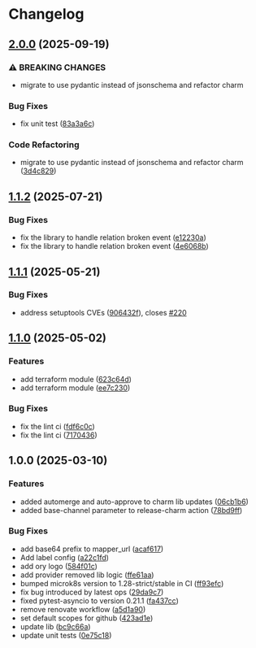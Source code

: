# Changelog

## [2.0.0](https://github.com/canonical/kratos-external-idp-integrator/compare/v1.1.2...v2.0.0) (2025-09-19)


### ⚠ BREAKING CHANGES

* migrate to use pydantic instead of jsonschema and refactor charm

### Bug Fixes

* fix unit test ([83a3a6c](https://github.com/canonical/kratos-external-idp-integrator/commit/83a3a6cc9f20790f39af5e0b4ba870fa1517d5ba))


### Code Refactoring

* migrate to use pydantic instead of jsonschema and refactor charm ([3d4c829](https://github.com/canonical/kratos-external-idp-integrator/commit/3d4c829c9e67b0d86fddb1d667a76a6559869d11))

## [1.1.2](https://github.com/canonical/kratos-external-idp-integrator/compare/v1.1.1...v1.1.2) (2025-07-21)


### Bug Fixes

* fix the library to handle relation broken event ([e12230a](https://github.com/canonical/kratos-external-idp-integrator/commit/e12230a1929d865343287d2577a8a63f83a37fff))
* fix the library to handle relation broken event ([4e6068b](https://github.com/canonical/kratos-external-idp-integrator/commit/4e6068b68e3c81830a81a3701918e15eedb5688d))

## [1.1.1](https://github.com/canonical/kratos-external-idp-integrator/compare/v1.1.0...v1.1.1) (2025-05-21)


### Bug Fixes

* address setuptools CVEs ([906432f](https://github.com/canonical/kratos-external-idp-integrator/commit/906432f1f1d483227c733124ce519d958904cf4f)), closes [#220](https://github.com/canonical/kratos-external-idp-integrator/issues/220)

## [1.1.0](https://github.com/canonical/kratos-external-idp-integrator/compare/v1.0.0...v1.1.0) (2025-05-02)


### Features

* add terraform module ([623c64d](https://github.com/canonical/kratos-external-idp-integrator/commit/623c64d9f4b07e3237429ad887420791874339d9))
* add terraform module ([ee7c230](https://github.com/canonical/kratos-external-idp-integrator/commit/ee7c2305072c597488cbdef2680661feeb40f18d))


### Bug Fixes

* fix the lint ci ([fdf6c0c](https://github.com/canonical/kratos-external-idp-integrator/commit/fdf6c0c55bc7b1c5a13b07f35ace74b267e71643))
* fix the lint ci ([7170436](https://github.com/canonical/kratos-external-idp-integrator/commit/71704369969ba646608c7fb70efc691fa2ecba4d))

## 1.0.0 (2025-03-10)


### Features

* added automerge and auto-approve to charm lib updates ([06cb1b6](https://github.com/canonical/kratos-external-idp-integrator/commit/06cb1b61a7db788785ba7e301f467dbeb3aa3d23))
* added base-channel parameter to release-charm action ([78bd9ff](https://github.com/canonical/kratos-external-idp-integrator/commit/78bd9ff1ff7af1bc7600ced7973a8ad55680cba3))


### Bug Fixes

* add base64 prefix to mapper_url ([acaf617](https://github.com/canonical/kratos-external-idp-integrator/commit/acaf617c0fd139f31f153f58e5efeb078a7cf698))
* Add label config ([a22c1fd](https://github.com/canonical/kratos-external-idp-integrator/commit/a22c1fd83015eedd5a826ef688c242bed0eaa87d))
* add ory logo ([584f01c](https://github.com/canonical/kratos-external-idp-integrator/commit/584f01cfd8b670eba063f41b74328642b322ef47))
* add provider removed lib logic ([ffe61aa](https://github.com/canonical/kratos-external-idp-integrator/commit/ffe61aa026034519fdd7bd33445c8de2e5756a8c))
* bumped microk8s version to 1.28-strict/stable in CI ([ff93efc](https://github.com/canonical/kratos-external-idp-integrator/commit/ff93efc58ef31b0472efd72dc6d912c7bd060952))
* fix bug introduced by latest ops ([29da9c7](https://github.com/canonical/kratos-external-idp-integrator/commit/29da9c75ac535c2faffe4e5b3d0ebc0f9f716ca3))
* fixed pytest-asyncio to version 0.21.1 ([fa437cc](https://github.com/canonical/kratos-external-idp-integrator/commit/fa437cc24f3fd9d35e98a4769dd7d758e85f05fd))
* remove renovate workflow ([a5d1a90](https://github.com/canonical/kratos-external-idp-integrator/commit/a5d1a908644983fff754152c3e10064f82b6d3df))
* set default scopes for github ([423ad1e](https://github.com/canonical/kratos-external-idp-integrator/commit/423ad1eb888b7207fa379385e5cd18436d92d9eb))
* update lib ([bc9c66a](https://github.com/canonical/kratos-external-idp-integrator/commit/bc9c66af3dd8130ecd29c028e9e03ce8a0628435))
* update unit tests ([0e75c18](https://github.com/canonical/kratos-external-idp-integrator/commit/0e75c18c515f2519c2780e3d4a250737053ca3e7))
